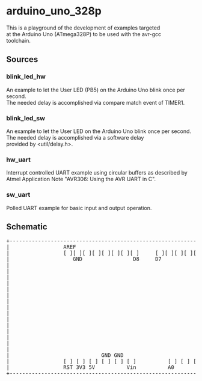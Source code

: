 # arduino_uno_328p

This is a playground of the development of examples targeted  
at the Arduino Uno (ATmega328P) to be used with the avr-gcc  
toolchain.

## Sources

### blink_led_hw
An example to let the User LED (PB5) on the Arduino Uno blink once per second.  
The needed delay is accomplished via compare match event of TIMER1.

### blink_led_sw
An example to let the User LED on the Arduino Uno blink once per second.  
The needed delay is accomplished via a software delay  
provided by <util/delay.h>.

### hw_uart
Interrupt controlled UART example using circular buffers as described by  
Atmel Application Note "AVR306: Using the AVR UART in C".

### sw_uart
Polled UART example for basic input and output operation.  

## Schematic

<pre>
+-----------------------------------------------------------------------+
|                 AREF                                           TX RX  |
|                 [ ][ ][ ][ ][ ][ ][ ][ ]     [ ][ ][ ][ ][ ][ ][ ][ ] |
|                    GND                D8     D7             D2        |
|                                                                       |
|                                                                       |
|                                                                       |
|                                                                       |
|                                                                       |
|                                                                       |
|                                                                       |
|                                                                       |
|                                                                       |
|                                                              +-----+  |
|                                                              |[] []|  |
|                                                              |[] []|  |
|                                                              |[] []|  |
|                                                              +-ISP-+  |
|                                                                       |
|                             GND GND                                   |
|                 [ ] [ ] [ ] [ ] [ ] [ ]          [ ] [ ] [ ] [ ] [ ]  |
|                 RST 3V3 5V          Vin          A0              A5   |
+-----------------------------------------------------------------------+
</pre>
